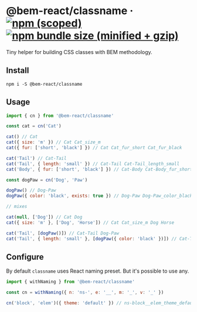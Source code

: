 # @bem-react/classname &middot; [![npm (scoped)](https://img.shields.io/npm/v/@bem-react/classname.svg)](https://www.npmjs.com/package/@bem-react/classname) [![npm bundle size (minified + gzip)](https://img.shields.io/bundlephobia/minzip/@bem-react/classname.svg)](https://bundlephobia.com/result?p=@bem-react/classname)

Tiny helper for building CSS classes with BEM methodology.

## Install

```
npm i -S @bem-react/classname
```

## Usage

```js
import { cn } from '@bem-react/classname'

const cat = cn('Cat')

cat() // Cat
cat({ size: 'm' }) // Cat Cat_size_m
cat({ fur: ['short', 'black'] }) // Cat Cat_fur_short Cat_fur_black

cat('Tail') // Cat-Tail
cat('Tail', { length: 'small' }) // Cat-Tail Cat-Tail_length_small
cat('Body', { fur: ['short', 'black'] }) // Cat-Body Cat-Body_fur_short Cat-Body_fur_black

const dogPaw = cn('Dog', 'Paw')

dogPaw() // Dog-Paw
dogPaw({ color: 'black', exists: true }) // Dog-Paw Dog-Paw_color_black Dog-Paw_exists

// mixes

cat(null, ['Dog']) // Cat Dog
cat({ size: 'm' }, ['Dog', 'Horse']) // Cat Cat_size_m Dog Horse

cat('Tail', [dogPaw()]) // Cat-Tail Dog-Paw
cat('Tail', { length: 'small' }, [dogPaw({ color: 'black' })]) // Cat-Tail Cat-Tail_length_small Dog-Paw Dog-Paw_color_black
```

## Configure

By default `classname` uses React naming preset. But it's possible to use any.

```js
import { withNaming } from '@bem-react/classname'

const cn = withNaming({ n: 'ns-', e: '__', m: '_', v: '_' })

cn('block', 'elem')({ theme: 'default' }) // ns-block__elem_theme_default
```
